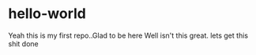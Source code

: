 # hello-world
Yeah this is my first repo..Glad to be here
Well isn't this great. lets get this shit done
